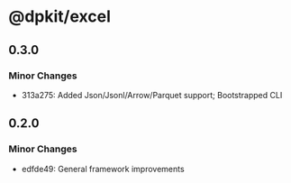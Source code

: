 # @dpkit/excel

## 0.3.0

### Minor Changes

- 313a275: Added Json/Jsonl/Arrow/Parquet support; Bootstrapped CLI

## 0.2.0

### Minor Changes

- edfde49: General framework improvements
